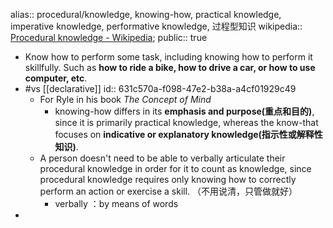 alias:: procedural/knowledge, knowing-how, practical knowledge, imperative knowledge, performative knowledge, 过程型知识
wikipedia:: [Procedural knowledge - Wikipedia](https://en.wikipedia.org/wiki/Procedural_knowledge);
public:: true

  - Know how to perform some task, including knowing how to perform it skillfully. Such as **how to ride a bike, how to drive a car, or how to use computer, etc**.
  - #vs [[declarative]]
    id:: 631c570a-f098-47e2-b38a-a4cf01929c49
    - For Ryle in his book *The Concept of Mind*
      - knowing-how differs in its **emphasis and purpose(重点和目的)**, since it is primarily practical knowledge, whereas the know-that focuses on **indicative or explanatory knowledge(指示性或解释性知识)**.
    - A person doesn't need to be able to verbally articulate their procedural knowledge in order for it to count as knowledge, since procedural knowledge requires only knowing how to correctly perform an action or exercise a skill. （不用说清，只管做就好）
      - verbally ：by means of words
-